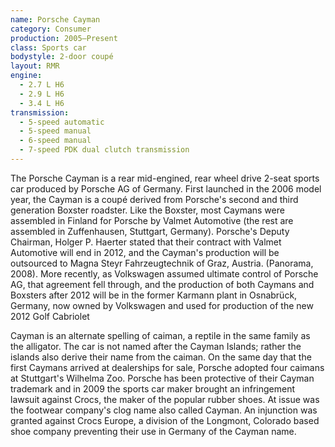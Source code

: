 ```yaml
---
name: Porsche Cayman
category: Consumer
production: 2005–Present
class: Sports car
bodystyle: 2-door coupé
layout: RMR
engine:
  - 2.7 L H6
  - 2.9 L H6
  - 3.4 L H6
transmission:
  - 5-speed automatic
  - 5-speed manual
  - 6-speed manual
  - 7-speed PDK dual clutch transmission
---
```


The Porsche Cayman is a rear mid-engined, rear wheel drive 2-seat sports car produced by Porsche AG of Germany. First launched in the 2006 model year, the Cayman is a coupé derived from Porsche's second and third generation Boxster roadster. Like the Boxster, most Caymans were assembled in Finland for Porsche by Valmet Automotive (the rest are assembled in Zuffenhausen, Stuttgart, Germany). Porsche's Deputy Chairman, Holger P. Haerter stated that their contract with Valmet Automotive will end in 2012, and the Cayman's production will be outsourced to Magna Steyr Fahrzeugtechnik of Graz, Austria. (Panorama, 2008). More recently, as Volkswagen assumed ultimate control of Porsche AG, that agreement fell through, and the production of both Caymans and Boxsters after 2012 will be in the former Karmann plant in Osnabrück, Germany, now owned by Volkswagen and used for production of the new 2012 Golf Cabriolet


Cayman is an alternate spelling of caiman, a reptile in the same family as the alligator. The car is not named after the Cayman Islands; rather the islands also derive their name from the caiman. On the same day that the first Caymans arrived at dealerships for sale, Porsche adopted four caimans at Stuttgart's Wilhelma Zoo.
Porsche has been protective of their Cayman trademark and in 2009 the sports car maker brought an infringement lawsuit against Crocs, the maker of the popular rubber shoes. At issue was the footwear company's clog name also called Cayman. An injunction was granted against Crocs Europe, a division of the Longmont, Colorado based shoe company preventing their use in Germany of the Cayman name.
